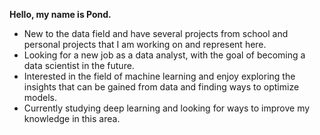 **Hello, my name is Pond.**

- New to the data field and have several projects from school and personal projects that I am working on and represent here. <br/>
- Looking for a new job as a data analyst, with the goal of becoming a data scientist in the future. <br/>
- Interested in the field of machine learning and enjoy exploring the insights that can be gained from data and finding ways to optimize models. <br/>
- Currently studying deep learning and looking for ways to improve my knowledge in this area. <br/>
